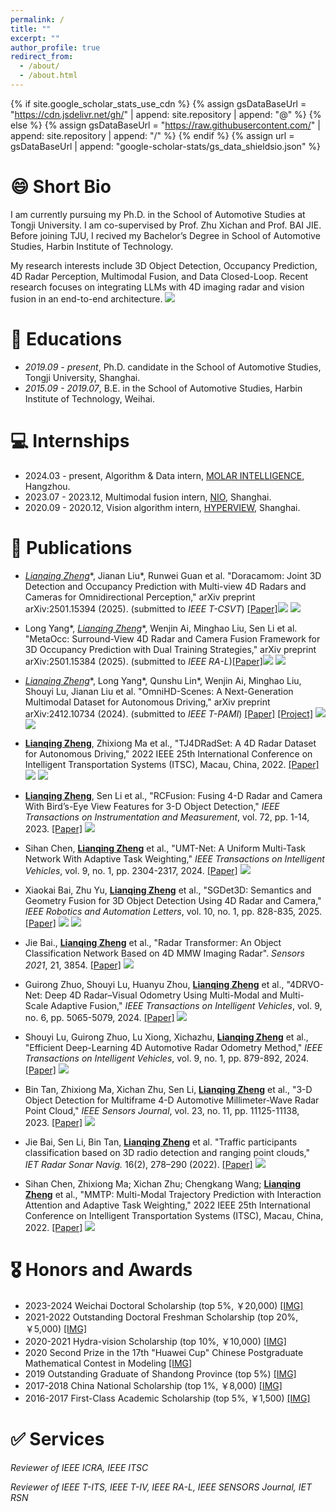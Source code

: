 ```yaml
---
permalink: /
title: ""
excerpt: ""
author_profile: true
redirect_from: 
  - /about/
  - /about.html
---
```


{% if site.google_scholar_stats_use_cdn %}
{% assign gsDataBaseUrl = "https://cdn.jsdelivr.net/gh/" | append: site.repository | append: "@" %}
{% else %}
{% assign gsDataBaseUrl = "https://raw.githubusercontent.com/" | append: site.repository | append: "/" %}
{% endif %}
{% assign url = gsDataBaseUrl | append: "google-scholar-stats/gs_data_shieldsio.json" %}

<span class='anchor' id='about-me'></span>
# 😄 Short Bio
I am currently pursuing my Ph.D. in the School of Automotive
Studies at Tongji University. I am co-supervised by Prof. Zhu Xichan and Prof. BAI JIE. Before joining TJU, I recived my Bachelor’s Degree in School of Automotive Studies, Harbin Institute of Technology.

My research interests include 3D Object Detection, Occupancy Prediction, 4D Radar Perception, Multimodal Fusion, and Data Closed-Loop. Recent research focuses on integrating LLMs with 4D imaging radar and vision fusion in an end-to-end architecture.   <a href='https://scholar.google.cz/citations?user=gZfyMFwAAAAJ'><img src="https://img.shields.io/endpoint?url=https%3A%2F%2Fraw.githubusercontent.com%2Fzhenglianqing%2Fzhenglianqing.github.io%2Fgoogle-scholar-stats%2Fgs_data_shieldsio.json&logo=Google%20Scholar&labelColor=f6f6f6&color=9cf&style=flat&label=citations"></a>

# 📖 Educations
- *2019.09 - present*, Ph.D. candidate in the School of Automotive
Studies, Tongji University, Shanghai. 
- *2015.09 - 2019.07*, B.E. in the School of Automotive
Studies, Harbin Institute of Technology, Weihai.
 
# 💻 Internships
- 2024.03 - present,  Algorithm & Data intern, <a href='https://www.molardata.com/'>MOLAR INTELLIGENCE</a>, Hangzhou.
- 2023.07 - 2023.12,  Multimodal fusion intern, <a href='https://www.nio.cn/'>NIO</a>, Shanghai.
- 2020.09 - 2020.12,  Vision algorithm intern, <a href='https://www.hongjingdrive.com/'>HYPERVIEW</a>, Shanghai.

<!-- # 🔥 News
- *2022.02*: &nbsp;🎉🎉 Lorem ipsum dolor sit amet, consectetur adipiscing elit. Vivamus ornare aliquet ipsum, ac tempus justo dapibus sit amet. 
- *2022.02*: &nbsp;🎉🎉 Lorem ipsum dolor sit amet, consectetur adipiscing elit. Vivamus ornare aliquet ipsum, ac tempus justo dapibus sit amet.  -->

# 📝 Publications 
- **<u>Lianqing Zheng*</u>**, Jianan Liu\*, Runwei Guan et al. "Doracamom: Joint 3D Detection and Occupancy Prediction with Multi-view 4D Radars and Cameras for Omnidirectional Perception," arXiv preprint arXiv:2501.15394 (2025). (submitted to *IEEE T-CSVT*) [[Paper]](https://arxiv.org/abs/2501.15394)[![](https://img.shields.io/github/stars/TJRadarLab/Doracamom?style=social&label=Code+Stars)](https://github.com/TJRadarLab/Doracamom) <a href='https://scholar.google.cz/citations?user=gZfyMFwAAAAJ'><img src="https://img.shields.io/badge/dynamic/json?url=https://raw.githubusercontent.com/zhenglianqing/zhenglianqing.github.io/google-scholar-stats/gs_data.json&query=$.publications.gZfyMFwAAAAJ:LkGwnXOMwfcC.num_citations&logo=Google%20Scholar&label=citations&color=9cf&labelColor=f6f6f6&style=flat"></a>
- Long Yang\*, **<u>Lianqing Zheng*</u>**, Wenjin Ai, Minghao Liu, Sen Li et al. "MetaOcc: Surround-View 4D Radar and Camera Fusion Framework for 3D Occupancy Prediction with Dual Training Strategies," arXiv preprint arXiv:2501.15384 (2025). (submitted to *IEEE RA-L*)[[Paper]](https://arxiv.org/abs/2501.15384)[![](https://img.shields.io/github/stars/LucasYang567/MetaOcc?style=social&label=Code+Stars)](https://github.com/LucasYang567/MetaOcc) <a href='https://scholar.google.cz/citations?user=gZfyMFwAAAAJ'><img src="https://img.shields.io/badge/dynamic/json?url=https://raw.githubusercontent.com/zhenglianqing/zhenglianqing.github.io/google-scholar-stats/gs_data.json&query=$.publications.gZfyMFwAAAAJ:roLk4NBRz8UC.num_citations&logo=Google%20Scholar&label=citations&color=9cf&labelColor=f6f6f6&style=flat"></a>
- **<u>Lianqing Zheng*</u>**, Long Yang\*, Qunshu Lin\*, Wenjin Ai, Minghao Liu, Shouyi Lu, Jianan Liu et al. "OmniHD-Scenes: A Next-Generation Multimodal
Dataset for Autonomous Driving," arXiv preprint arXiv:2412.10734 (2024). (submitted to *IEEE T-PAMI*)  [[Paper]](https://arxiv.org/abs/2412.10734) [[Project]](https://www.2077ai.com/OmniHD-Scenes/) [![](https://img.shields.io/github/stars/TJRadarLab/OmniHD-Scenes?style=social&label=Code+Stars)](https://github.com/TJRadarLab/OmniHD-Scenes) <a href='https://scholar.google.cz/citations?user=gZfyMFwAAAAJ'><img src="https://img.shields.io/badge/dynamic/json?url=https://raw.githubusercontent.com/zhenglianqing/zhenglianqing.github.io/google-scholar-stats/gs_data.json&query=$.publications.gZfyMFwAAAAJ:_FxGoFyzp5QC.num_citations&logo=Google%20Scholar&label=citations&color=9cf&labelColor=f6f6f6&style=flat"></a>

- **<u>Lianqing Zheng</u>**, Zhixiong Ma et al., "TJ4DRadSet: A 4D Radar Dataset for Autonomous Driving," 2022 IEEE 25th International Conference on Intelligent Transportation Systems (ITSC), Macau, China, 2022. [[Paper]](https://ieeexplore.ieee.org/abstract/document/9922539) [![](https://img.shields.io/github/stars/TJRadarLab/TJ4DRadSet?style=social&label=Code+Stars)](https://github.com/TJRadarLab/TJ4DRadSet) <a href='https://scholar.google.cz/citations?user=gZfyMFwAAAAJ'><img src="https://img.shields.io/badge/dynamic/json?url=https://raw.githubusercontent.com/zhenglianqing/zhenglianqing.github.io/google-scholar-stats/gs_data.json&query=$.publications.gZfyMFwAAAAJ:d1gkVwhDpl0C.num_citations&logo=Google%20Scholar&label=citations&color=9cf&labelColor=f6f6f6&style=flat"></a>
- **<u>Lianqing Zheng</u>**, Sen Li et al., "RCFusion: Fusing 4-D Radar and Camera With Bird’s-Eye View Features for 3-D Object Detection," *IEEE Transactions on Instrumentation and Measurement*, vol. 72, pp. 1-14, 2023. [[Paper]](https://ieeexplore.ieee.org/abstract/document/10138035) <a href='https://scholar.google.cz/citations?user=gZfyMFwAAAAJ'><img src="https://img.shields.io/badge/dynamic/json?url=https://raw.githubusercontent.com/zhenglianqing/zhenglianqing.github.io/google-scholar-stats/gs_data.json&query=$.publications.gZfyMFwAAAAJ:IjCSPb-OGe4C.num_citations&logo=Google%20Scholar&label=citations&color=9cf&labelColor=f6f6f6&style=flat"></a>

- Sihan Chen, **<u>Lianqing Zheng</u>** et al., "UMT-Net: A Uniform Multi-Task Network With Adaptive Task Weighting," *IEEE Transactions on Intelligent Vehicles*, vol. 9, no. 1, pp. 2304-2317, 2024. [[Paper]](https://ieeexplore.ieee.org/abstract/document/10264163) <a href='https://scholar.google.cz/citations?user=gZfyMFwAAAAJ'><img src="https://img.shields.io/badge/dynamic/json?url=https://raw.githubusercontent.com/zhenglianqing/zhenglianqing.github.io/google-scholar-stats/gs_data.json&query=$.publications.gZfyMFwAAAAJ:YsMSGLbcyi4C.num_citations&logo=Google%20Scholar&label=citations&color=9cf&labelColor=f6f6f6&style=flat"></a>
- Xiaokai Bai, Zhu Yu, **<u>Lianqing Zheng</u>** et al., "SGDet3D: Semantics and Geometry Fusion for 3D Object Detection Using 4D Radar and Camera," *IEEE Robotics and Automation Letters*, vol. 10, no. 1, pp. 828-835, 2025. [[Paper]](https://ieeexplore.ieee.org/abstract/document/10783046) [![](https://img.shields.io/github/stars/shawnnnkb/SGDet3D?style=social&label=Code+Stars)](https://github.com/shawnnnkb/SGDet3D) <a href='https://scholar.google.cz/citations?user=gZfyMFwAAAAJ'><img src="https://img.shields.io/badge/dynamic/json?url=https://raw.githubusercontent.com/zhenglianqing/zhenglianqing.github.io/google-scholar-stats/gs_data.json&query=$.publications.gZfyMFwAAAAJ:ufrVoPGSRksC.num_citations&logo=Google%20Scholar&label=citations&color=9cf&labelColor=f6f6f6&style=flat"></a>
- Jie Bai., **<u>Lianqing Zheng</u>** et al., "Radar Transformer: An Object Classification Network Based on 4D MMW Imaging Radar". *Sensors 2021*, 21, 3854. [[Paper]](https://www.mdpi.com/1424-8220/21/11/3854) <a href='https://scholar.google.cz/citations?user=gZfyMFwAAAAJ'><img src="https://img.shields.io/badge/dynamic/json?url=https://raw.githubusercontent.com/zhenglianqing/zhenglianqing.github.io/google-scholar-stats/gs_data.json&query=$.publications.gZfyMFwAAAAJ:9yKSN-GCB0IC.num_citations&logo=Google%20Scholar&label=citations&color=9cf&labelColor=f6f6f6&style=flat"></a>
- Guirong Zhuo, Shouyi Lu, Huanyu Zhou, **<u>Lianqing Zheng</u>** et al., "4DRVO-Net: Deep 4D Radar–Visual Odometry Using Multi-Modal and Multi-Scale Adaptive Fusion," *IEEE Transactions on Intelligent Vehicles*, vol. 9, no. 6, pp. 5065-5079, 2024. [[Paper]](https://ieeexplore.ieee.org/abstract/document/10313030) <a href='https://scholar.google.cz/citations?user=gZfyMFwAAAAJ'><img src="https://img.shields.io/badge/dynamic/json?url=https://raw.githubusercontent.com/zhenglianqing/zhenglianqing.github.io/google-scholar-stats/gs_data.json&query=$.publications.gZfyMFwAAAAJ:Y0pCki6q_DkC.num_citations&logo=Google%20Scholar&label=citations&color=9cf&labelColor=f6f6f6&style=flat"></a>


- Shouyi Lu, Guirong Zhuo, Lu Xiong, Xichazhu, **<u>Lianqing Zheng</u>** et al., "Efficient Deep-Learning 4D Automotive Radar Odometry Method," *IEEE Transactions on Intelligent Vehicles*, vol. 9, no. 1, pp. 879-892, 2024. [[Paper]](https://ieeexplore.ieee.org/abstract/document/10237296) <a href='https://scholar.google.cz/citations?user=gZfyMFwAAAAJ'><img src="https://img.shields.io/badge/dynamic/json?url=https://raw.githubusercontent.com/zhenglianqing/zhenglianqing.github.io/google-scholar-stats/gs_data.json&query=$.publications.gZfyMFwAAAAJ:W7OEmFMy1HYC.num_citations&logo=Google%20Scholar&label=citations&color=9cf&labelColor=f6f6f6&style=flat"></a>
  

  
- Bin Tan, Zhixiong Ma, Xichan Zhu, Sen Li, **<u>Lianqing Zheng</u>** et al., "3-D Object Detection for Multiframe 4-D Automotive Millimeter-Wave Radar Point Cloud,"  *IEEE Sensors Journal*, vol. 23, no. 11, pp. 11125-11138, 2023. [[Paper]](https://ieeexplore.ieee.org/abstract/document/9944629) <a href='https://scholar.google.cz/citations?user=gZfyMFwAAAAJ'><img src="https://img.shields.io/badge/dynamic/json?url=https://raw.githubusercontent.com/zhenglianqing/zhenglianqing.github.io/google-scholar-stats/gs_data.json&query=$.publications.gZfyMFwAAAAJ:UeHWp8X0CEIC.num_citations&logo=Google%20Scholar&label=citations&color=9cf&labelColor=f6f6f6&style=flat"></a>
  



- Jie Bai, Sen Li, Bin Tan, **<u>Lianqing Zheng</u>**  et al. "Traffic participants classification based on 3D radio detection and ranging point clouds," *IET Radar Sonar Navig.* 16(2), 278–290 (2022). [[Paper]](https://ietresearch.onlinelibrary.wiley.com/doi/full/10.1049/rsn2.12182) <a href='https://scholar.google.cz/citations?user=gZfyMFwAAAAJ'><img src="https://img.shields.io/badge/dynamic/json?url=https://raw.githubusercontent.com/zhenglianqing/zhenglianqing.github.io/google-scholar-stats/gs_data.json&query=$.publications.gZfyMFwAAAAJ:u5HHmVD_uO8C.num_citations&logo=Google%20Scholar&label=citations&color=9cf&labelColor=f6f6f6&style=flat"></a>

- Sihan Chen, Zhixiong Ma; Xichan Zhu; Chengkang Wang; **<u>Lianqing Zheng</u>** et al., "MMTP: Multi-Modal Trajectory Prediction with Interaction Attention and Adaptive Task Weighting," 2022 IEEE 25th International Conference on Intelligent Transportation Systems (ITSC), Macau, China, 2022. [[Paper]](https://ieeexplore.ieee.org/abstract/document/9922397) <a href='https://scholar.google.cz/citations?user=gZfyMFwAAAAJ'><img src="https://img.shields.io/badge/dynamic/json?url=https://raw.githubusercontent.com/zhenglianqing/zhenglianqing.github.io/google-scholar-stats/gs_data.json&query=$.publications.gZfyMFwAAAAJ:qjMakFHDy7sC.num_citations&logo=Google%20Scholar&label=citations&color=9cf&labelColor=f6f6f6&style=flat"></a>

# 🎖 Honors and Awards
- 2023-2024 Weichai Doctoral Scholarship (top 5%, ￥20,000) [[IMG]](../honors_img/WEICHAI.jpg)
- 2021-2022 Outstanding Doctoral Freshman Scholarship (top 20%, ￥5,000) [[IMG]](../honors_img/Outstanding_Doctoral_Freshman_Scholarship.jpg)
- 2020-2021 Hydra-vision Scholarship (top 10%, ￥10,000) [[IMG]](../honors_img/XIONGTAO.jpg)
- 2020 Second Prize in the 17th "Huawei Cup" Chinese Postgraduate Mathematical Contest in Modeling [[IMG]](../honors_img/MCM.jpg)
- 2019 Outstanding Graduate of Shandong Province (top 5%) [[IMG]](../honors_img/Outstanding_Graduate_of_Shandong_Province.jpg)
- 2017-2018 China National Scholarship (top 1%, ￥8,000) [[IMG]](../honors_img/National_Scholarship.jpg)
- 2016-2017 First-Class Academic Scholarship (top 5%, ￥1,500) [[IMG]](../honors_img/renmin.jpg)




# ✅ Services
*Reviewer of IEEE ICRA, IEEE ITSC*

*Reviewer of IEEE T-ITS, IEEE T-IV, IEEE RA-L, IEEE SENSORS Journal, IET RSN*

